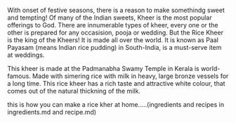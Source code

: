 With onset of festive seasons, there is a reason to make somethindg sweet and tempting! Of many of the Indian sweets, Kheer is the most popular offerings to God. There are innumerable types of kheer, every one or the other is prepared for any occasision, pooja or wedding. But the Rice Kheer is the king of the Kheers! It is made all over the world. It is known as Paal Payasam (means Indian rice pudding) in South-India, is a must-serve item at weddings.

This kheer is made at the Padmanabha Swamy Temple in Kerala is world-famous. Made with simering rice with milk in heavy, large bronze vessels for a long time. This rice kheer has a rich taste and attractive white colour, that comes out of the natural thickning of the milk. 
 
  this is how you can make a rice kher at home.....(ingredients and recipes in ingredients.md and recipe.md)

